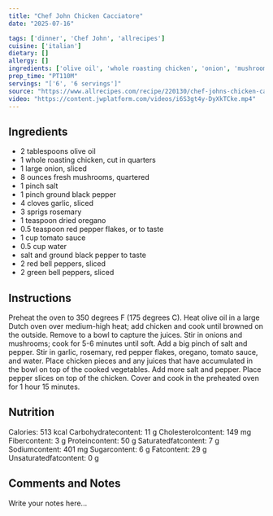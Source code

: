 ```yaml
---
title: "Chef John Chicken Cacciatore"
date: "2025-07-16"

tags: ['dinner', 'Chef John', 'allrecipes']
cuisine: ['italian']
dietary: []
allergy: []
ingredients: ['olive oil', 'whole roasting chicken', 'onion', 'mushroom', 'salt', 'black pepper', 'garlic', 'rosemary', 'dried oregano', 'red pepper flake', 'water', 'red bell pepper', 'green bell pepper']
prep_time: "PT110M"
servings: "['6', '6 servings']"
source: "https://www.allrecipes.com/recipe/220130/chef-johns-chicken-cacciatore/"
video: "https://content.jwplatform.com/videos/i6S3gt4y-DyXkTCke.mp4"
---
```


## Ingredients

- 2 tablespoons olive oil
- 1 whole roasting chicken, cut in quarters
- 1 large onion, sliced
- 8 ounces fresh mushrooms, quartered
- 1 pinch salt
- 1 pinch ground black pepper
- 4 cloves garlic, sliced
- 3 sprigs rosemary
- 1 teaspoon dried oregano
- 0.5 teaspoon red pepper flakes, or to taste
- 1 cup tomato sauce
- 0.5 cup water
- salt and ground black pepper to taste
- 2 red bell peppers, sliced
- 2 green bell peppers, sliced

## Instructions

Preheat the oven to 350 degrees F (175 degrees C).
Heat olive oil in a large Dutch oven over medium-high heat; add chicken and cook until browned on the outside. Remove to a bowl to capture the juices.
Stir in onions and mushrooms; cook for 5-6 minutes until soft. Add a big pinch of salt and pepper. Stir in garlic, rosemary, red pepper flakes, oregano, tomato sauce, and water.
Place chicken pieces and any juices that have accumulated in the bowl on top of the cooked vegetables. Add more salt and pepper. Place pepper slices on top of the chicken.
Cover and cook in the preheated oven for 1 hour 15 minutes.

## Nutrition

Calories: 513 kcal
Carbohydratecontent: 11 g
Cholesterolcontent: 149 mg
Fibercontent: 3 g
Proteincontent: 50 g
Saturatedfatcontent: 7 g
Sodiumcontent: 401 mg
Sugarcontent: 6 g
Fatcontent: 29 g
Unsaturatedfatcontent: 0 g

## Comments and Notes

Write your notes here...